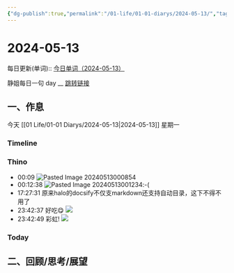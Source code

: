 ```yaml
---
{"dg-publish":true,"permalink":"/01-life/01-01-diarys/2024-05-13/","tags":["Diary","written_by_10k","10k原创"]}
---
```



# 2024-05-13
每日更新(单词)::
[今日单词（2024-05-13）](https://www.123pan.com/s/FckCjv-cjUUA.html)

静姐每日一句 day __
[跳转链接](https://www.123pan.com/FileView?fileId=5435933&shareKey=FckCjv-cjUUA&sharePwd=)


## 一、作息
今天 [[01 Life/01-01 Diarys/2024-05-13\|2024-05-13]] 星期一

### Timeline

### Thino
- 00:09 ![Pasted Image 20240513000854](https://pic.60004000.xyz/2024/05/7409fbc5d2988d08c12580800d544b0d.jpeg) 
- 00:12:38 ![Pasted Image 20240513001234](https://pic.60004000.xyz/2024/05/14b28a40789c0be180cc8d3a4e5abd1f.jpeg):-( 
- 17:27:31 原来halo的docsify不仅支markdown还支持自动目录，这下不得不用了 
- 23:42:37 
	好吃😋
	![](https://pic.60004000.xyz/2024/05/1857b2dd92d10e787f3ab110c14b6978.jpeg) 
- 23:42:49 
	彩虹!
	![](https://pic.60004000.xyz/2024/05/83c50cbcb7369890c12b5c6c4602f577.jpeg) 

### Today



## 二、回顾/思考/展望








